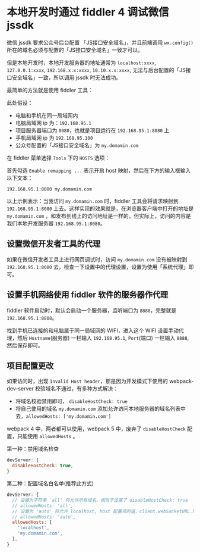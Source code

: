 # 本地开发时通过 fiddler 4 调试微信 jssdk

微信 jssdk 要求公众号后台配置 「JS接口安全域名」，并且前端调用 `wx.config()` 所在的域名必须与配置的「JS接口安全域名」一致才可以。

但是本地开发时，本地开发服务器的地址通常为 `localhost:xxxx`, `127.0.0.1:xxxx`, `192.168.x.x:xxxx`, `10.10.x.x:xxxx`, 无法与后台配置的「JS接口安全域名」一致，所以调用 jssdk 时无法成功。

最简单的方法就是使用 fiddler 工具：

此处假设：

- 电脑和手机在同一局域网内
- 电脑局域网 ip 为：`192.168.95.1`
- 项目服务器端口为 `8080`，也就是项目运行在 `192.168.95.1:8080` 上
- 手机局域网 ip 为 `192.168.95.100`
- 公众号配置的「JS接口安全域名」为 `my.domamin.com`

在 fiddler 菜单选择 `Tools` 下的 `HOSTS` 选项：

首先勾选 `Enable remapping ...` 表示开启 host 映射，然后在下方的输入框输入以下文本：

```text
192.168.95.1:8080 my.domamin.com
```

以上示例表示：当我访问 `my.domamin.com` 时，fiddler 工具会将请求映射到 `192.168.95.1:8080` 上去。这样实现的效果就是，在浏览器客户端中打开的地址是 `my.domamin.com` ，和发布到线上的访问地址是一样的，但实际上，访问的内容是我们本地开发服务器 `192.168.95.1:8080`。

## 设置微信开发者工具的代理

如果在微信开发者工具上进行网页调试时，访问 `my.domamin.com` 没有被映射到 `192.168.95.1:8080` 去，检查一下设置中的代理设置，设置为使用「系统代理」即可。

## 设置手机网络使用 fiddler 软件的服务器作代理

fiddler 软件启动时，默认会启动一个服务器，监听端口为 `8888`，完整就是 `192.168.95.1:8888`。

找到手机已连接的和电脑属于同一局域网的 WIFI，进入这个 WIFI 设置手动代理，然后 `Hostname`(服务器) 一栏输入 `192.168.95.1`, `Port`(端口) 一栏输入 `8888`, 然后保存即可。

## 项目配置更改

如果访问时，出现 `Invalid Host header`，那是因为开发模式下使用的 webpack-dev-server 校验域名不通过，有多种方式解决：

- 将域名校验禁用即可， `disableHostCheck: true`
- 将自己使用的域名 `my.domamin.com` 添加允许访问本地服务器的域名列表中去，`allowedHosts: ['my.domamin.com']`

webpack 4 中，两者都可以使用，webpack 5 中，废弃了 `disableHostCheck` 配置，只能使用 `allowedHosts` 。

第一种：禁用域名检查

```js
devServer: {
  disableHostCheck: true,
}
```

第二种：配置域名白名单(推荐此方式)

```js
devServer: {
  // 设置为字符串 'all' 将允许所有域名，相当于设置了 disableHostCheck: true
  // allowedHosts: 'all',
  // 设置为 'auto' 将允许 localhost, host 配置项的值，client.webSocketURL.hostname 配置项的值
  // allowedHosts: 'auto',
  allowedHosts: [
    'localhost',
    'my.domamin.com',
  ],
}
```
